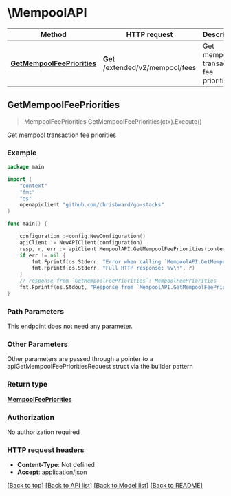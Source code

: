 # \MempoolAPI



Method | HTTP request | Description
------------- | ------------- | -------------
[**GetMempoolFeePriorities**](MempoolAPI.md#GetMempoolFeePriorities) | **Get** /extended/v2/mempool/fees | Get mempool transaction fee priorities



## GetMempoolFeePriorities

> MempoolFeePriorities GetMempoolFeePriorities(ctx).Execute()

Get mempool transaction fee priorities



### Example

```go
package main

import (
	"context"
	"fmt"
	"os"
	openapiclient "github.com/chrisbward/go-stacks"
)

func main() {

	configuration :=config.NewConfiguration()
	apiClient := NewAPIClient(configuration)
	resp, r, err := apiClient.MempoolAPI.GetMempoolFeePriorities(context.Background()).Execute()
	if err != nil {
		fmt.Fprintf(os.Stderr, "Error when calling `MempoolAPI.GetMempoolFeePriorities``: %v\n", err)
		fmt.Fprintf(os.Stderr, "Full HTTP response: %v\n", r)
	}
	// response from `GetMempoolFeePriorities`: MempoolFeePriorities
	fmt.Fprintf(os.Stdout, "Response from `MempoolAPI.GetMempoolFeePriorities`: %v\n", resp)
}
```

### Path Parameters

This endpoint does not need any parameter.

### Other Parameters

Other parameters are passed through a pointer to a apiGetMempoolFeePrioritiesRequest struct via the builder pattern


### Return type

[**MempoolFeePriorities**](MempoolFeePriorities.md)

### Authorization

No authorization required

### HTTP request headers

- **Content-Type**: Not defined
- **Accept**: application/json

[[Back to top]](#) [[Back to API list]](../README.md#documentation-for-api-endpoints)
[[Back to Model list]](../README.md#documentation-for-models)
[[Back to README]](../README.md)

